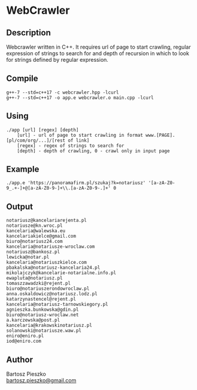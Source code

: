 # WebCrawler

## Description
Webcrawler written in C++. It requires url of page to start crawling, regular expression of strings to search for and depth of recursion in which to look for strings defined by regular expression.

## Compile
```
g++-7 --std=c++17 -c webcrawler.hpp -lcurl
g++-7 --std=c++17 -o app.e webcrawler.o main.cpp -lcurl
```

## Using
```
./app [url] [regex] [depth]
    [url] - url of page to start crawling in format www.[PAGE].[pl/com/org/...]/[rest of link]
    [regex] - regex of strings to search for
    [depth] - depth of crawling, 0 - crawl only in input page
```

## Example
```
./app.e 'https://panoramafirm.pl/szukaj?k=notariusz' '[a-zA-Z0-9_.+-]+@[a-zA-Z0-9-]+\\.[a-zA-Z0-9-.]+' 0
```

## Output
```
notariusz@kancelariarejenta.pl
notariusze@kn.wroc.pl
kancelaria@walewska.eu
kancelariakielce@gmail.com
biuro@notariusz24.com
kancelaria@notariusze-wroclaw.com
notariusz@bankosz.pl
lewicka@notar.pl
kancelaria@notariuszkielce.com
pbakalska@notariusz-kancelaria24.pl
mikolajczyk@kancelarie-notarialne.info.pl
ewapluta@notariusz.pl
tomaszzawadzki@rejent.pl
biuro@notariuszerondowroclaw.pl
anna.oskaldowicz@notariusz.lodz.pl
katarzynastencel@rejent.pl
kancelaria@notariusz-tarnowskiegory.pl
agnieszka.bunkowska@gdin.pl
biuro@notariusz-wroclaw.net
a.karczewska@post.pl
kancelaria@krakowskinotariusz.pl
solanowski@notariusze.waw.pl
eniro@eniro.pl
iod@eniro.com
```



## Author
Bartosz Pieszko <br/>
bartosz.pieszko@gmail.com
